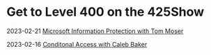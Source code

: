 # Get to Level 400 on the 425Show

2023-02-21 [Microsoft Information Protection with Tom Moser](20230221-AIP-with-Tom-Moser/)

2023-02-16 [Conditonal Access with Caleb Baker](20230216-Conditional-Access/)
